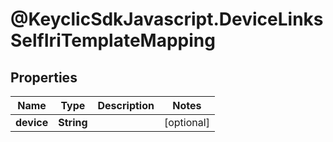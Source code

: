 # @KeyclicSdkJavascript.DeviceLinksSelfIriTemplateMapping

## Properties
Name | Type | Description | Notes
------------ | ------------- | ------------- | -------------
**device** | **String** |  | [optional] 


